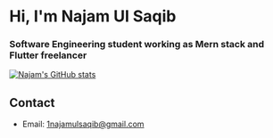 # Hi, I'm Najam Ul Saqib
### Software Engineering student working as Mern stack and Flutter freelancer

[![Najam's GitHub stats](https://github-readme-stats.vercel.app/api?username=1njm&show_icons=true&theme=radical)](https://github.com/anuraghazra/github-readme-stats)


## Contact
- Email: 1najamulsaqib@gmail.com
